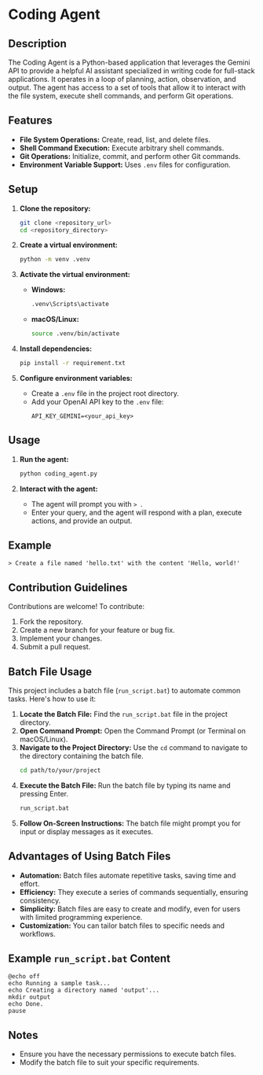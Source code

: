 # Coding Agent

## Description

The Coding Agent is a Python-based application that leverages the Gemini API to provide a helpful AI assistant specialized in writing code for full-stack applications. It operates in a loop of planning, action, observation, and output. The agent has access to a set of tools that allow it to interact with the file system, execute shell commands, and perform Git operations.

## Features

*   **File System Operations:** Create, read, list, and delete files.
*   **Shell Command Execution:** Execute arbitrary shell commands.
*   **Git Operations:** Initialize, commit, and perform other Git commands.
*   **Environment Variable Support:** Uses `.env` files for configuration.

## Setup

1.  **Clone the repository:**
    ```bash
    git clone <repository_url>
    cd <repository_directory>
    ```

2.  **Create a virtual environment:**
    ```bash
    python -m venv .venv
    ```

3.  **Activate the virtual environment:**
    *   **Windows:**
        ```bash
        .venv\Scripts\activate
        ```
    *   **macOS/Linux:**
        ```bash
        source .venv/bin/activate
        ```

4.  **Install dependencies:**
    ```bash
    pip install -r requirement.txt
    ```

5.  **Configure environment variables:**
    *   Create a `.env` file in the project root directory.
    *   Add your OpenAI API key to the `.env` file:
        ```
        API_KEY_GEMINI=<your_api_key>
        ```

## Usage

1.  **Run the agent:**
    ```bash
    python coding_agent.py
    ```

2.  **Interact with the agent:**
    *   The agent will prompt you with `> `.
    *   Enter your query, and the agent will respond with a plan, execute actions, and provide an output.

## Example

```
> Create a file named 'hello.txt' with the content 'Hello, world!'
```

## Contribution Guidelines

Contributions are welcome! To contribute:

1.  Fork the repository.
2.  Create a new branch for your feature or bug fix.
3.  Implement your changes.
4.  Submit a pull request.

## Batch File Usage

This project includes a batch file (`run_script.bat`) to automate common tasks. Here's how to use it:

1.  **Locate the Batch File:** Find the `run_script.bat` file in the project directory.
2.  **Open Command Prompt:** Open the Command Prompt (or Terminal on macOS/Linux).
3.  **Navigate to the Project Directory:** Use the `cd` command to navigate to the directory containing the batch file.
    ```bash
    cd path/to/your/project
    ```
4.  **Execute the Batch File:** Run the batch file by typing its name and pressing Enter.
    ```bash
    run_script.bat
    ```
5.  **Follow On-Screen Instructions:** The batch file might prompt you for input or display messages as it executes.

## Advantages of Using Batch Files

*   **Automation:** Batch files automate repetitive tasks, saving time and effort.
*   **Efficiency:** They execute a series of commands sequentially, ensuring consistency.
*   **Simplicity:** Batch files are easy to create and modify, even for users with limited programming experience.
*   **Customization:** You can tailor batch files to specific needs and workflows.

## Example `run_script.bat` Content
```batch
@echo off
echo Running a sample task...
echo Creating a directory named 'output'...
mkdir output
echo Done.
pause
```

## Notes

*   Ensure you have the necessary permissions to execute batch files.
*   Modify the batch file to suit your specific requirements.
